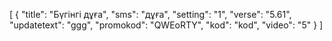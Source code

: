 [
  {
    "title": "Бүгінгі дұға",
    "sms": "дұға",
    "setting": "1",
    "verse": "5.61",
    "updatetext": "ggg",
    "promokod": "QWEоRTY",
    "kod": "kod",
    "video": "5"
  }
]
